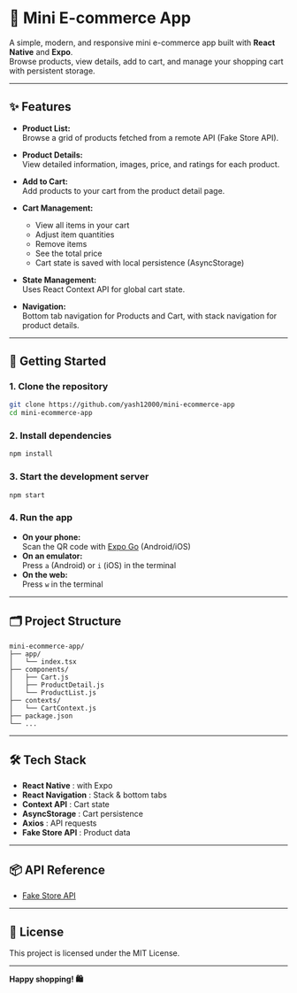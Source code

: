 # 🛒 Mini E-commerce App

A simple, modern, and responsive mini e-commerce app built with **React Native** and **Expo**.  
Browse products, view details, add to cart, and manage your shopping cart with persistent storage.

---

## ✨ Features

- **Product List:**  
  Browse a grid of products fetched from a remote API (Fake Store API).

- **Product Details:**  
  View detailed information, images, price, and ratings for each product.

- **Add to Cart:**  
  Add products to your cart from the product detail page.

- **Cart Management:**  
  - View all items in your cart  
  - Adjust item quantities  
  - Remove items  
  - See the total price  
  - Cart state is saved with local persistence (AsyncStorage)

- **State Management:**  
  Uses React Context API for global cart state.

- **Navigation:**  
  Bottom tab navigation for Products and Cart, with stack navigation for product details.

---

## 🚀 Getting Started

### 1. **Clone the repository**
```bash
git clone https://github.com/yash12000/mini-ecommerce-app
cd mini-ecommerce-app
```

### 2. **Install dependencies**
```bash
npm install
```

### 3. **Start the development server**
```bash
npm start
```

### 4. **Run the app**
- **On your phone:**  
  Scan the QR code with [Expo Go](https://expo.dev/client) (Android/iOS)
- **On an emulator:**  
  Press `a` (Android) or `i` (iOS) in the terminal
- **On the web:**  
  Press `w` in the terminal

---

## 🗂️ Project Structure

```
mini-ecommerce-app/
├── app/
│   └── index.tsx         
├── components/
│   ├── Cart.js           
│   ├── ProductDetail.js  
│   └── ProductList.js    
├── contexts/
│   └── CartContext.js    
├── package.json
└── ...
```

---

## 🛠️ Tech Stack

- **React Native** : with Expo
- **React Navigation** : Stack & bottom tabs
- **Context API** : Cart state
- **AsyncStorage** : Cart persistence
- **Axios** : API requests
- **Fake Store API** : Product data

---

## 📦 API Reference

- [Fake Store API](https://fakestoreapi.com/products)

---

## 📝 License

This project is licensed under the MIT License.

---

**Happy shopping! 🛍️**
